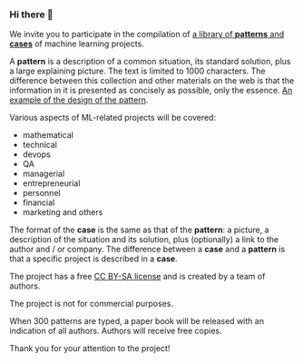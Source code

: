 ### Hi there 👋

We invite you to participate in the compilation of [a library of **patterns** and **cases**](https://github.com/ml-patterns/ml-patterns/blob/main/index.md) of machine learning projects.

A **pattern** is a description of a common situation, its standard solution, plus a large explaining picture. The text is limited to 1000 characters. The difference between this collection and other materials on the web is that the information in it is presented as concisely as possible, only the essence. [An example of the design of the pattern](https://github.com/ml-patterns/ml-patterns/blob/main/patterns/feature_importance_v1.md).

Various aspects of ML-related projects will be covered:

* mathematical
* technical
* devops
* QA
* managerial
* entrepreneurial
* personnel
* financial
* marketing and others

The format of the **case** is the same as that of the **pattern**: a picture, a description of the situation and its solution, plus (optionally) a link to the author and / or company. The difference between a **case** and a **pattern** is that a specific project is described in a **case**.

The project has a free [CC BY-SA license](https://creativecommons.org/licenses/by-sa/3.0/) and is created by a team of authors.

The project is not for commercial purposes.

When 300 patterns are typed, a paper book will be released with an indication of all authors. Authors will receive free copies.

Thank you for your attention to the project!

<!--
**ml-patterns/ml-patterns** is a ✨ _special_ ✨ repository because its `README.md` (this file) appears on your GitHub profile.

Here are some ideas to get you started:

- 🔭 I’m currently working on ...
- 🌱 I’m currently learning ...
- 👯 I’m looking to collaborate on ...
- 🤔 I’m looking for help with ...
- 💬 Ask me about ...
- 📫 How to reach me: ...
- 😄 Pronouns: ...
- ⚡ Fun fact: ...
-->
